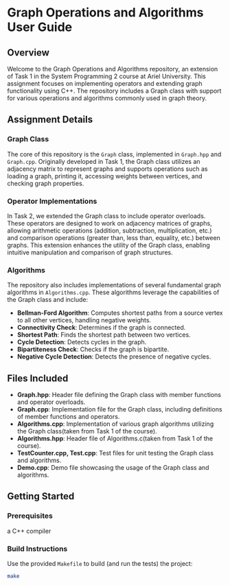# Graph Operations and Algorithms User Guide

## Overview

Welcome to the Graph Operations and Algorithms repository, an extension of Task 1 in the System Programming 2 course at Ariel University. This assignment focuses on implementing operators and extending graph functionality using C++. The repository includes a Graph class with support for various operations and algorithms commonly used in graph theory.

## Assignment Details

### Graph Class

The core of this repository is the `Graph` class, implemented in `Graph.hpp` and `Graph.cpp`. Originally developed in Task 1, the Graph class utilizes an adjacency matrix to represent graphs and supports operations such as loading a graph, printing it, accessing weights between vertices, and checking graph properties.

### Operator Implementations

In Task 2, we extended the Graph class to include operator overloads. These operators are designed to work on adjacency matrices of graphs, allowing arithmetic operations (addition, subtraction, multiplication, etc.) and comparison operations (greater than, less than, equality, etc.) between graphs. This extension enhances the utility of the Graph class, enabling intuitive manipulation and comparison of graph structures.

### Algorithms

The repository also includes implementations of several fundamental graph algorithms in `Algorithms.cpp`. These algorithms leverage the capabilities of the Graph class and include:

- **Bellman-Ford Algorithm**: Computes shortest paths from a source vertex to all other vertices, handling negative weights.
- **Connectivity Check**: Determines if the graph is connected.
- **Shortest Path**: Finds the shortest path between two vertices.
- **Cycle Detection**: Detects cycles in the graph.
- **Bipartiteness Check**: Checks if the graph is bipartite.
- **Negative Cycle Detection**: Detects the presence of negative cycles.

## Files Included

- **Graph.hpp**: Header file defining the Graph class with member functions and operator overloads.
- **Graph.cpp**: Implementation file for the Graph class, including definitions of member functions and operators.
- **Algorithms.cpp**: Implementation of various graph algorithms utilizing the Graph class(taken from Task 1 of the course).
- **Algorithms.hpp**: Header file of Algorithms.c(taken from Task 1 of the course).
- **TestCounter.cpp, Test.cpp**: Test files for unit testing the Graph class and algorithms.
- **Demo.cpp**: Demo file showcasing the usage of the Graph class and algorithms.

## Getting Started

### Prerequisites

a C++ compiler

### Build Instructions

Use the provided `Makefile` to build (and run the tests) the project:
```bash
make
